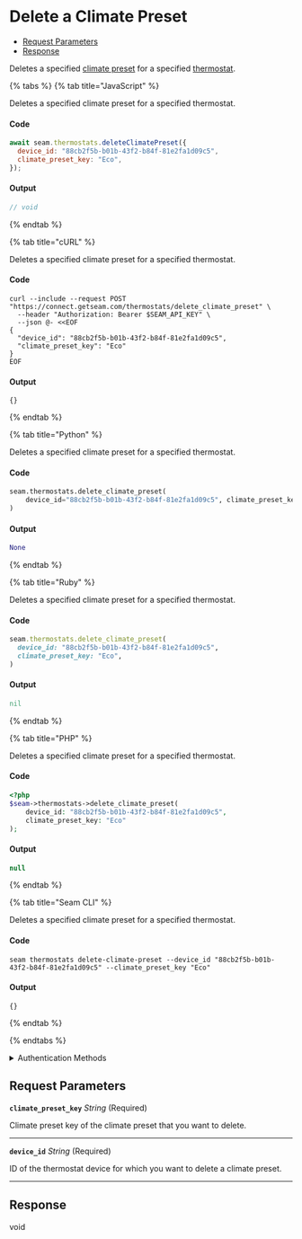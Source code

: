 # Delete a Climate Preset

- [Request Parameters](#request-parameters)
- [Response](#response)

Deletes a specified [climate preset](../../capability-guides/thermostats/creating-and-managing-climate-presets/README.md) for a specified [thermostat](https://docs.seam.co/latest/capability-guides/thermostats).


{% tabs %}
{% tab title="JavaScript" %}

Deletes a specified climate preset for a specified thermostat.

#### Code

```javascript
await seam.thermostats.deleteClimatePreset({
  device_id: "88cb2f5b-b01b-43f2-b84f-81e2fa1d09c5",
  climate_preset_key: "Eco",
});
```

#### Output

```javascript
// void
```
{% endtab %}

{% tab title="cURL" %}

Deletes a specified climate preset for a specified thermostat.

#### Code

```curl
curl --include --request POST "https://connect.getseam.com/thermostats/delete_climate_preset" \
  --header "Authorization: Bearer $SEAM_API_KEY" \
  --json @- <<EOF
{
  "device_id": "88cb2f5b-b01b-43f2-b84f-81e2fa1d09c5",
  "climate_preset_key": "Eco"
}
EOF
```

#### Output

```curl
{}
```
{% endtab %}

{% tab title="Python" %}

Deletes a specified climate preset for a specified thermostat.

#### Code

```python
seam.thermostats.delete_climate_preset(
    device_id="88cb2f5b-b01b-43f2-b84f-81e2fa1d09c5", climate_preset_key="Eco"
)
```

#### Output

```python
None
```
{% endtab %}

{% tab title="Ruby" %}

Deletes a specified climate preset for a specified thermostat.

#### Code

```ruby
seam.thermostats.delete_climate_preset(
  device_id: "88cb2f5b-b01b-43f2-b84f-81e2fa1d09c5",
  climate_preset_key: "Eco",
)
```

#### Output

```ruby
nil
```
{% endtab %}

{% tab title="PHP" %}

Deletes a specified climate preset for a specified thermostat.

#### Code

```php
<?php
$seam->thermostats->delete_climate_preset(
    device_id: "88cb2f5b-b01b-43f2-b84f-81e2fa1d09c5",
    climate_preset_key: "Eco"
);
```

#### Output

```php
null
```
{% endtab %}

{% tab title="Seam CLI" %}

Deletes a specified climate preset for a specified thermostat.

#### Code

```seam_cli
seam thermostats delete-climate-preset --device_id "88cb2f5b-b01b-43f2-b84f-81e2fa1d09c5" --climate_preset_key "Eco"
```

#### Output

```seam_cli
{}
```
{% endtab %}

{% endtabs %}


<details>

<summary>Authentication Methods</summary>

- API key
- Client session token
- Personal access token
  <br>Must also include the `seam-workspace` header in the request.

To learn more, see [Authentication](https://docs.seam.co/latest/api/authentication).
</details>

## Request Parameters

**`climate_preset_key`** *String* (Required)

Climate preset key of the climate preset that you want to delete.

---

**`device_id`** *String* (Required)

ID of the thermostat device for which you want to delete a climate preset.

---


## Response

void
